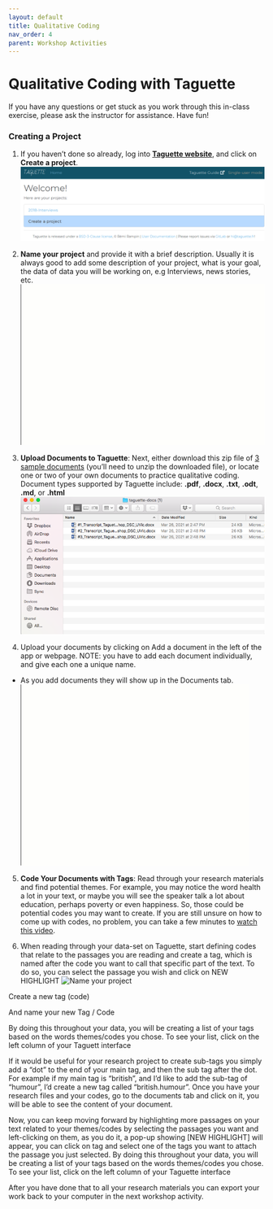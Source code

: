 ```yaml
---
layout: default
title: Qualitative Coding
nav_order: 4
parent: Workshop Activities
---
```

# Qualitative Coding with Taguette

If you have any questions or get stuck as you work through this in-class exercise, please ask the instructor for assistance.  Have fun!

### Creating a Project

1. If you haven’t done so already, log into **[Taguette website](https://www.taguette.org)**, and click on **Create a project**. 
![Create a New project](/images/taguette-coding-2.png)

2. **Name your project** and provide it with a brief description. Usually it is always good to add some description of your project, what is your goal, the data of data you will be working on, e.g Interviews, news stories, etc.
![Name your project](/images/taguette-coding-3.gif)

3. **Upload Documents to Taguette**: Next, either download this zip file of [3 sample documents](https://web.uvic.ca/~rmccue/taguette-docs.zip) (you’ll need to unzip the downloaded file), or locate one or two of your own documents to practice qualitative coding. Document types supported by Taguette include: **.pdf**, **.docx**, **.txt**, **.odt**, **.md**, or **.html**
![Name your project](/images/taguette-coding-4.png)

4. Upload your documents by clicking on Add a document in the left of the app or webpage. NOTE: you have to add each document individually, and give each one a unique name.
- As you add documents they will show up in the Documents tab.
![Add documents to your project](/images/taguette-coding-4.gif)

5. **Code Your Documents with Tags**: Read through your research materials and find potential themes. For example, you may notice the word health a lot in your text, or maybe you will see the speaker talk a lot about education, perhaps poverty or even happiness. So, those could be potential codes you may want to create.  If you are still unsure on how to come up with codes, no problem, you can take a few minutes to [watch this video](https://www.youtube.com/watch?v=eT-EDgwRvRU).

6. When reading through your data-set on Taguette, start defining codes that relate to the passages you are reading and create a tag, which is named after the code you want to call that specific part of the text. To do so, you can select the passage you wish and click on NEW HIGHLIGHT
![Name your project](/images/taguette-coding-5.gif)


Create a new tag (code)


And name your new Tag / Code



By doing this throughout your data, you will be creating a list of your tags based on the words themes/codes you chose. To see your list, click on the left column of your Taguett interface




If it would be useful for your research project to create sub-tags you simply add a “dot” to the end of your main tag, and then the sub tag after the dot. For example if my main tag is “british”, and I’d like to add the sub-tag of “humour”, I’d create a new tag called “british.humour”.
Once you have your research files and your codes, go to the documents tab and click on it, you will be able to see the content of your document.

Now, you can keep moving forward by highlighting more passages on your text related to your themes/codes by selecting the passages you want and left-clicking on them, as you do it, a pop-up showing [NEW HIGHLIGHT] will appear, you can click on tag and select one of the tags you want to attach the passage you just selected.
By doing this throughout your data, you will be creating a list of your tags based on the words themes/codes you chose. To see your list, click on the left column of your Taguette interface





After you have done that to all your research materials you can export your work back to your computer in the next workshop activity.
